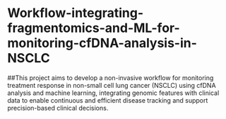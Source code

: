 # Workflow-integrating-fragmentomics-and-ML-for-monitoring-cfDNA-analysis-in-NSCLC
##This project aims to develop a non-invasive workflow for monitoring treatment response in non-small cell lung cancer (NSCLC) using cfDNA analysis and machine learning, integrating genomic features with clinical data to enable continuous and efficient disease tracking and support precision-based clinical decisions.
